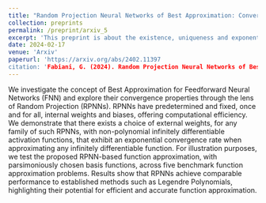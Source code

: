 ```yaml
---
title: "Random Projection Neural Networks of Best Approximation: Convergence theory and practical applications"
collection: preprints
permalink: /preprint/arxiv_5
excerpt: 'This preprint is about the existence, uniqueness and exponential convergence of RPNN of best approximation.'
date: 2024-02-17
venue: 'Arxiv'
paperurl: 'https://arxiv.org/abs/2402.11397
citation: 'Fabiani, G. (2024). Random Projection Neural Networks of Best Approximation: Convergence theory and practical applications. arXiv preprint arXiv:2402.11397.'
---
```


We investigate the concept of Best Approximation for Feedforward Neural Networks (FNN) and explore their convergence properties through the lens of Random Projection (RPNNs). RPNNs have predetermined and fixed, once and for all, internal weights and biases, offering computational efficiency. We demonstrate that there exists a choice of external weights, for any family of such RPNNs, with non-polynomial infinitely differentiable activation functions, that exhibit an exponential convergence rate when approximating any infinitely differentiable function. For illustration purposes, we test the proposed RPNN-based function approximation, with parsimoniously chosen basis functions, across five benchmark function approximation problems. Results show that RPNNs achieve comparable performance to established methods such as Legendre Polynomials, highlighting their potential for efficient and accurate function approximation.
